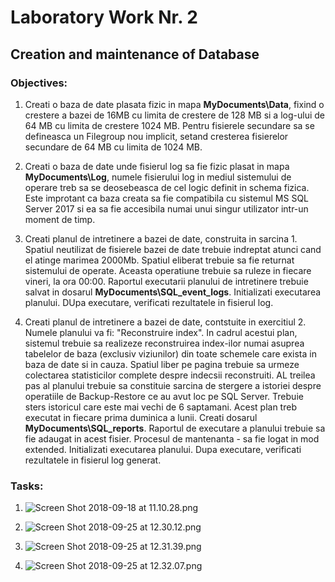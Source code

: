 # Laboratory Work Nr. 2

## Creation and maintenance of Database

### Objectives:
1. Creati o baza de date plasata fizic in mapa **MyDocuments\Data**, fixind o crestere a bazei de 16MB cu limita de crestere de 128 MB si a log-ului de 64 MB cu limita de crestere 1024 MB. Pentru fisierele secundare sa se defineasca un Filegroup nou implicit, setand cresterea fisierelor secundare de 64 MB cu limita de 1024 MB.

2. Creati o baza de date unde fisierul log sa fie fizic plasat in mapa **MyDocuments\Log**, numele fisierului log in mediul sistemului de operare treb sa se deosebeasca de cel logic definit in schema fizica. Este improtant ca baza creata sa fie compatibila cu sistemul MS SQL Server 2017 si ea sa fie accesibila numai unui singur utilizator intr-un moment de timp.

3. Creati planul de intretinere a bazei de date, construita in sarcina 1. Spatiul neutilizat de fisierele bazei de date trebuie indreptat atunci cand el atinge marimea 2000Mb. Spatiul eliberat trebuie sa fie returnat sistemului de operate. Aceasta operatiune trebuie sa ruleze in fiecare vineri, la ora 00:00. Raportul executarii planului de intretinere trebuie salvat in dosarul **MyDocuments\SQL_event_logs**. Initializati executarea planului. DUpa executare, verificati rezultatele in fisierul log.

4. Creati planul de intretinere a bazei de date, contstuite in exercitiul 2. Numele planului va fi: "Reconstruire index". In cadrul acestui plan, sistemul trebuie sa realizeze reconstruirea index-ilor numai asuprea tabelelor de baza (exclusiv viziunilor) din toate schemele care exista in baza de date si in cauza. Spatiul liber pe pagina trebuie sa urmeze colectarea statisticilor complete despre indecsii reconstruiti. AL treilea pas al planului trebuie sa constituie sarcina de stergere a istoriei despre operatiile de Backup-Restore ce au avut loc pe SQL Server. Trebuie sters istoricul care este mai vechi de 6 saptamani. Acest plan treb executat in fiecare prima duminica a lunii. Creati dosarul **MyDocuments\SQL_reports**. Raportul de executare a planului trebuie sa fie adaugat in acest fisier. Procesul de mantenanta - sa fie logat in mod extended. Initializati executarea planului. Dupa executare, verificati rezultatele in fisierul log generat.

### Tasks:

1. ![Screen Shot 2018-09-18 at 11.10.28.png](https://image.ibb.co/grvgNU/task1.png)

2. ![Screen Shot 2018-09-25 at 12.30.12.png](https://image.ibb.co/kgrz99/task2.png)

3. ![Screen Shot 2018-09-25 at 12.31.39.png](https://image.ibb.co/buvFhU/task3.png)

4. ![Screen Shot 2018-09-25 at 12.32.07.png](https://image.ibb.co/kf9K99/task4.png)
